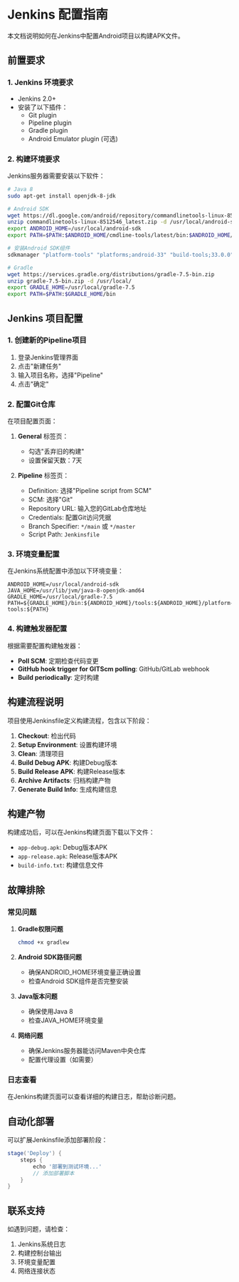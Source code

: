 # Jenkins 配置指南

本文档说明如何在Jenkins中配置Android项目以构建APK文件。

## 前置要求

### 1. Jenkins 环境要求

- Jenkins 2.0+
- 安装了以下插件：
  - Git plugin
  - Pipeline plugin
  - Gradle plugin
  - Android Emulator plugin (可选)

### 2. 构建环境要求

Jenkins服务器需要安装以下软件：

```bash
# Java 8
sudo apt-get install openjdk-8-jdk

# Android SDK
wget https://dl.google.com/android/repository/commandlinetools-linux-8512546_latest.zip
unzip commandlinetools-linux-8512546_latest.zip -d /usr/local/android-sdk
export ANDROID_HOME=/usr/local/android-sdk
export PATH=$PATH:$ANDROID_HOME/cmdline-tools/latest/bin:$ANDROID_HOME/platform-tools

# 安装Android SDK组件
sdkmanager "platform-tools" "platforms;android-33" "build-tools;33.0.0"

# Gradle
wget https://services.gradle.org/distributions/gradle-7.5-bin.zip
unzip gradle-7.5-bin.zip -d /usr/local/
export GRADLE_HOME=/usr/local/gradle-7.5
export PATH=$PATH:$GRADLE_HOME/bin
```

## Jenkins 项目配置

### 1. 创建新的Pipeline项目

1. 登录Jenkins管理界面
2. 点击"新建任务"
3. 输入项目名称，选择"Pipeline"
4. 点击"确定"

### 2. 配置Git仓库

在项目配置页面：

1. **General** 标签页：
   - 勾选"丢弃旧的构建"
   - 设置保留天数：7天

2. **Pipeline** 标签页：
   - Definition: 选择"Pipeline script from SCM"
   - SCM: 选择"Git"
   - Repository URL: 输入您的GitLab仓库地址
   - Credentials: 配置Git访问凭据
   - Branch Specifier: `*/main` 或 `*/master`
   - Script Path: `Jenkinsfile`

### 3. 环境变量配置

在Jenkins系统配置中添加以下环境变量：

```
ANDROID_HOME=/usr/local/android-sdk
JAVA_HOME=/usr/lib/jvm/java-8-openjdk-amd64
GRADLE_HOME=/usr/local/gradle-7.5
PATH=${GRADLE_HOME}/bin:${ANDROID_HOME}/tools:${ANDROID_HOME}/platform-tools:${PATH}
```

### 4. 构建触发器配置

根据需要配置构建触发器：

- **Poll SCM**: 定期检查代码变更
- **GitHub hook trigger for GITScm polling**: GitHub/GitLab webhook
- **Build periodically**: 定时构建

## 构建流程说明

项目使用Jenkinsfile定义构建流程，包含以下阶段：

1. **Checkout**: 检出代码
2. **Setup Environment**: 设置构建环境
3. **Clean**: 清理项目
4. **Build Debug APK**: 构建Debug版本
5. **Build Release APK**: 构建Release版本
6. **Archive Artifacts**: 归档构建产物
7. **Generate Build Info**: 生成构建信息

## 构建产物

构建成功后，可以在Jenkins构建页面下载以下文件：

- `app-debug.apk`: Debug版本APK
- `app-release.apk`: Release版本APK
- `build-info.txt`: 构建信息文件

## 故障排除

### 常见问题

1. **Gradle权限问题**
   ```bash
   chmod +x gradlew
   ```

2. **Android SDK路径问题**
   - 确保ANDROID_HOME环境变量正确设置
   - 检查Android SDK组件是否完整安装

3. **Java版本问题**
   - 确保使用Java 8
   - 检查JAVA_HOME环境变量

4. **网络问题**
   - 确保Jenkins服务器能访问Maven中央仓库
   - 配置代理设置（如需要）

### 日志查看

在Jenkins构建页面可以查看详细的构建日志，帮助诊断问题。

## 自动化部署

可以扩展Jenkinsfile添加部署阶段：

```groovy
stage('Deploy') {
    steps {
        echo '部署到测试环境...'
        // 添加部署脚本
    }
}
```

## 联系支持

如遇到问题，请检查：
1. Jenkins系统日志
2. 构建控制台输出
3. 环境变量配置
4. 网络连接状态 